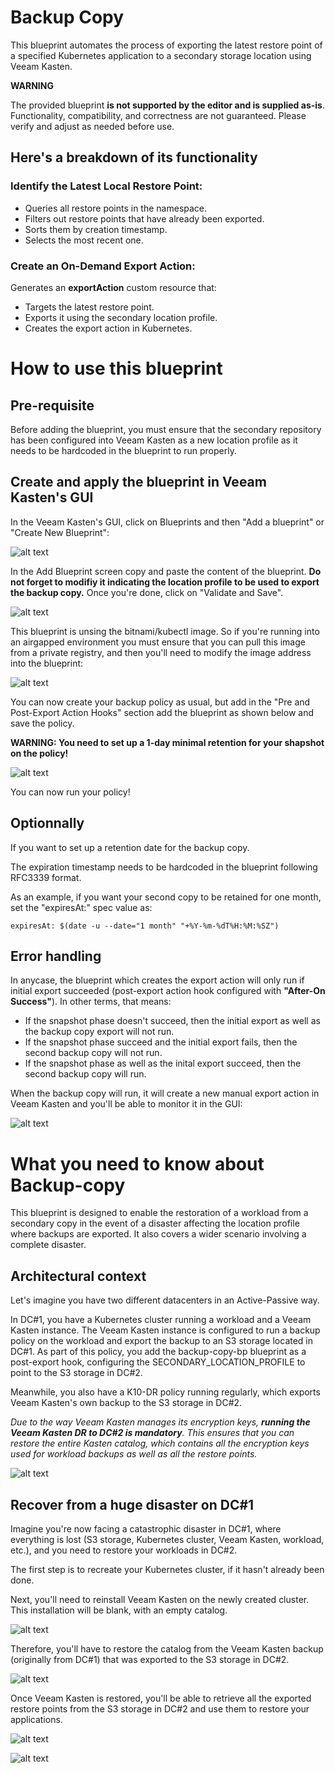 # Backup Copy

This blueprint automates the process of exporting the latest restore point of a specified Kubernetes application to a secondary storage location using Veeam Kasten.

**WARNING**

The provided blueprint **is not supported by the editor and is supplied as-is**. Functionality, compatibility, and correctness are not guaranteed. Please verify and adjust as needed before use.

## Here's a breakdown of its functionality

### Identify the Latest Local Restore Point:

* Queries all restore points in the namespace.
* Filters out restore points that have already been exported.
* Sorts them by creation timestamp.
* Selects the most recent one.

### Create an On-Demand Export Action:

Generates an **exportAction** custom resource that:
* Targets the latest restore point.
* Exports it using the secondary location profile.
* Creates the export action in Kubernetes.

# How to use this blueprint

## Pre-requisite

Before adding the blueprint, you must ensure that the secondary repository has been configured into Veeam Kasten as a new location profile as it needs to be hardcoded in the blueprint to run properly.

## Create and apply the blueprint in Veeam Kasten's GUI

In the Veeam Kasten's GUI, click on Blueprints and then "Add a blueprint" or "Create New Blueprint":

![alt text](https://raw.githubusercontent.com/cpouthier/backupcopy/main/img/bpstep1.png)

In the Add Blueprint screen copy and paste the content of the blueprint. **Do not forget to modifiy it indicating the location profile to be used to export the backup copy.** Once you're done, click on "Validate and Save".

![alt text](https://raw.githubusercontent.com/cpouthier/backupcopy/main/img/bpstep2.png)

This blueprint is unsing the bitnami/kubectl image. So if you're running into an airgapped environment you must ensure that you can pull this image from a private registry, and then you'll need to modify the image address into the blueprint:

![alt text](https://raw.githubusercontent.com/cpouthier/backupcopy/main/img/bpstep-airgap.png)

You can now create your backup policy as usual, but add in the "Pre and Post-Export Action Hooks" section add the blueprint as shown below and save the policy.

**WARNING: You need to set up a 1-day minimal retention for your shapshot on the policy!**

![alt text](https://raw.githubusercontent.com/cpouthier/backupcopy/main/img/bpstep3.png)

You can now run your policy!

## Optionnally

If you want to set up a retention date for the backup copy.

The expiration timestamp needs to be hardcoded in the blueprint following RFC3339 format.

As an example, if you want your second copy to be retained for one month, set the "expiresAt:" spec value as:

`expiresAt: $(date -u --date="1 month" "+%Y-%m-%dT%H:%M:%SZ")`

## Error handling

In anycase, the blueprint which creates the export action will only run if initial export succeeded (post-export action hook configured with **"After-On Success"**). In other terms, that means:

* If the snapshot phase doesn't succeed, then the initial export as well as the backup copy export will not run.
* If the snapshot phase succeed and the initial export fails, then the second backup copy will not run.
* If the snapshot phase as well as the inital export succeed, then the second backup copy will run.

When the backup copy will run, it will create a new manual export action in Veeam Kasten and you'll be able to monitor it in the GUI:

![alt text](https://raw.githubusercontent.com/cpouthier/backupcopy/main/img/bpdashboard.png)


# What you need to know about Backup-copy

This blueprint is designed to enable the restoration of a workload from a secondary copy in the event of a disaster affecting the location profile where backups are exported. It also covers a wider scenario involving a complete disaster.

## Architectural context

Let's imagine you have two different datacenters in an Active-Passive way.

In DC#1, you have a Kubernetes cluster running a workload and a Veeam Kasten instance. The Veeam Kasten instance is configured to run a backup policy on the workload and export the backup to an S3 storage located in DC#1. As part of this policy, you add the backup-copy-bp blueprint as a post-export hook, configuring the SECONDARY_LOCATION_PROFILE to point to the S3 storage in DC#2.

Meanwhile, you also have a K10-DR policy running regularly, which exports Veeam Kasten's own backup to the S3 storage in DC#2.

*Due to the way Veeam Kasten manages its encryption keys, **running the Veeam Kasten DR to DC#2 is mandatory**. This ensures that you can restore the entire Kasten catalog, which contains all the encryption keys used for workload backups as well as all the restore points.*

![alt text](https://raw.githubusercontent.com/cpouthier/backupcopy/main/img/step1.png)

## Recover from a huge disaster on DC#1

Imagine you're now facing a catastrophic disaster in DC#1, where everything is lost (S3 storage, Kubernetes cluster, Veeam Kasten, workload, etc.), and you need to restore your workloads in DC#2.

The first step is to recreate your Kubernetes cluster, if it hasn't already been done.

Next, you'll need to reinstall Veeam Kasten on the newly created cluster. This installation will be blank, with an empty catalog. 

![alt text](https://raw.githubusercontent.com/cpouthier/backupcopy/main/img/step2.png)

Therefore, you'll have to restore the catalog from the Veeam Kasten backup (originally from DC#1) that was exported to the S3 storage in DC#2.

![alt text](https://raw.githubusercontent.com/cpouthier/backupcopy/main/img/step3.png)

Once Veeam Kasten is restored, you'll be able to retrieve all the exported restore points from the S3 storage in DC#2 and use them to restore your applications.

![alt text](https://raw.githubusercontent.com/cpouthier/backupcopy/main/img/step4.png)

![alt text](https://raw.githubusercontent.com/cpouthier/backupcopy/main/img/step5.png)


